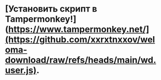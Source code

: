 # [Установить скрипт в Tampermonkey!](https://www.tampermonkey.net/](https://github.com/xxrxtnxxov/weloma-download/raw/refs/heads/main/wd.user.js).
